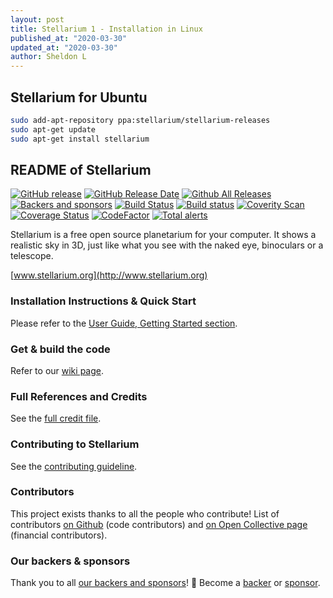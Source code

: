 ```yaml
---
layout: post
title: Stellarium 1 - Installation in Linux
published_at: "2020-03-30"
updated_at: "2020-03-30"
author: Sheldon L
---
```


## Stellarium for Ubuntu

```bash
sudo add-apt-repository ppa:stellarium/stellarium-releases
sudo apt-get update
sudo apt-get install stellarium
```

## README of Stellarium

[![GitHub release](https://img.shields.io/github/release/Stellarium/stellarium.svg)](https://github.com/Stellarium/stellarium/releases/latest)
[![GitHub Release Date](https://img.shields.io/github/release-date/Stellarium/stellarium.svg)](https://github.com/Stellarium/stellarium/releases/latest)
[![Github All Releases](https://img.shields.io/github/downloads/Stellarium/stellarium/total.svg)](https://github.com/Stellarium/stellarium/releases)
[![Backers and sponsors](https://img.shields.io/opencollective/all/stellarium.svg?style=flat)](https://opencollective.com/stellarium)
[![Build Status](https://travis-ci.org/Stellarium/stellarium.svg?branch=master)](https://travis-ci.org/Stellarium/stellarium)
[![Build status](https://ci.appveyor.com/api/projects/status/sw8j9l8q95ejkalo?svg=true)](https://ci.appveyor.com/project/alex-w/stellarium)
[![Coverity Scan](https://img.shields.io/coverity/scan/2098.svg)](https://scan.coverity.com/projects/stellarium-stellarium)
[![Coverage Status](https://coveralls.io/repos/github/Stellarium/stellarium/badge.svg)](https://coveralls.io/github/Stellarium/stellarium)
[![CodeFactor](https://www.codefactor.io/repository/github/stellarium/stellarium/badge)](https://www.codefactor.io/repository/github/stellarium/stellarium)
[![Total alerts](https://img.shields.io/lgtm/alerts/g/Stellarium/stellarium.svg?logo=lgtm&logoWidth=18)](https://lgtm.com/projects/g/Stellarium/stellarium/alerts/)

Stellarium is a free open source planetarium for your computer. It shows a realistic sky
in 3D, just like what you see with the naked eye, binoculars or a telescope.

[www.stellarium.org](http://www.stellarium.org)

### Installation Instructions & Quick Start

Please refer to the [User Guide, Getting Started section](https://github.com/Stellarium/stellarium/releases/download/v0.19.3/stellarium_user_guide-0.19.3-1.pdf).

### Get & build the code

Refer to our [wiki page](https://github.com/Stellarium/stellarium/wiki).

### Full References and Credits

See the [full credit file](CREDITS.md).

### Contributing to Stellarium

See the [contributing guideline](https://github.com/Stellarium/stellarium/blob/master/CONTRIBUTING.md).

### Contributors

This project exists thanks to all the people who contribute! List of contributors [on Github](https://github.com/Stellarium/stellarium/graphs/contributors) (code contributors) and [on Open Collective page](https://opencollective.com/stellarium#contributors) (financial contributors).

### Our backers & sponsors

Thank you to all [our backers and sponsors](https://github.com/Stellarium/stellarium/blob/master/BACKERS.md)! 🙏 Become a [backer](https://opencollective.com/stellarium#backer) or [sponsor](https://opencollective.com/stellarium#sponsor).

